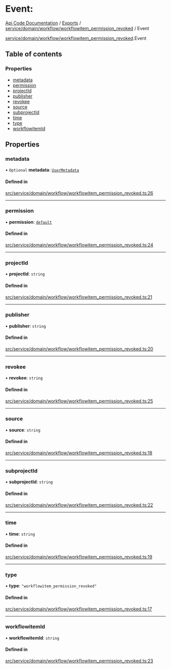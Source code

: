 # Event: 
 
[Api Code Documentation](../README.md) / [Exports](../modules.md) / [service/domain/workflow/workflowitem\_permission\_revoked](../modules/service_domain_workflow_workflowitem_permission_revoked.md) / Event

[service/domain/workflow/workflowitem\_permission\_revoked](../modules/service_domain_workflow_workflowitem_permission_revoked.md).Event

## Table of contents

### Properties

- [metadata](service_domain_workflow_workflowitem_permission_revoked.Event.md#metadata)
- [permission](service_domain_workflow_workflowitem_permission_revoked.Event.md#permission)
- [projectId](service_domain_workflow_workflowitem_permission_revoked.Event.md#projectid)
- [publisher](service_domain_workflow_workflowitem_permission_revoked.Event.md#publisher)
- [revokee](service_domain_workflow_workflowitem_permission_revoked.Event.md#revokee)
- [source](service_domain_workflow_workflowitem_permission_revoked.Event.md#source)
- [subprojectId](service_domain_workflow_workflowitem_permission_revoked.Event.md#subprojectid)
- [time](service_domain_workflow_workflowitem_permission_revoked.Event.md#time)
- [type](service_domain_workflow_workflowitem_permission_revoked.Event.md#type)
- [workflowitemId](service_domain_workflow_workflowitem_permission_revoked.Event.md#workflowitemid)

## Properties

### metadata

• `Optional` **metadata**: [`UserMetadata`](../modules/service_domain_metadata.md#usermetadata)

#### Defined in

[src/service/domain/workflow/workflowitem_permission_revoked.ts:26](https://github.com/openkfw/TruBudget/blob/90402cb/api/src/service/domain/workflow/workflowitem_permission_revoked.ts#L26)

___

### permission

• **permission**: [`default`](../modules/authz_intents.md#default)

#### Defined in

[src/service/domain/workflow/workflowitem_permission_revoked.ts:24](https://github.com/openkfw/TruBudget/blob/90402cb/api/src/service/domain/workflow/workflowitem_permission_revoked.ts#L24)

___

### projectId

• **projectId**: `string`

#### Defined in

[src/service/domain/workflow/workflowitem_permission_revoked.ts:21](https://github.com/openkfw/TruBudget/blob/90402cb/api/src/service/domain/workflow/workflowitem_permission_revoked.ts#L21)

___

### publisher

• **publisher**: `string`

#### Defined in

[src/service/domain/workflow/workflowitem_permission_revoked.ts:20](https://github.com/openkfw/TruBudget/blob/90402cb/api/src/service/domain/workflow/workflowitem_permission_revoked.ts#L20)

___

### revokee

• **revokee**: `string`

#### Defined in

[src/service/domain/workflow/workflowitem_permission_revoked.ts:25](https://github.com/openkfw/TruBudget/blob/90402cb/api/src/service/domain/workflow/workflowitem_permission_revoked.ts#L25)

___

### source

• **source**: `string`

#### Defined in

[src/service/domain/workflow/workflowitem_permission_revoked.ts:18](https://github.com/openkfw/TruBudget/blob/90402cb/api/src/service/domain/workflow/workflowitem_permission_revoked.ts#L18)

___

### subprojectId

• **subprojectId**: `string`

#### Defined in

[src/service/domain/workflow/workflowitem_permission_revoked.ts:22](https://github.com/openkfw/TruBudget/blob/90402cb/api/src/service/domain/workflow/workflowitem_permission_revoked.ts#L22)

___

### time

• **time**: `string`

#### Defined in

[src/service/domain/workflow/workflowitem_permission_revoked.ts:19](https://github.com/openkfw/TruBudget/blob/90402cb/api/src/service/domain/workflow/workflowitem_permission_revoked.ts#L19)

___

### type

• **type**: ``"workflowitem_permission_revoked"``

#### Defined in

[src/service/domain/workflow/workflowitem_permission_revoked.ts:17](https://github.com/openkfw/TruBudget/blob/90402cb/api/src/service/domain/workflow/workflowitem_permission_revoked.ts#L17)

___

### workflowitemId

• **workflowitemId**: `string`

#### Defined in

[src/service/domain/workflow/workflowitem_permission_revoked.ts:23](https://github.com/openkfw/TruBudget/blob/90402cb/api/src/service/domain/workflow/workflowitem_permission_revoked.ts#L23)
